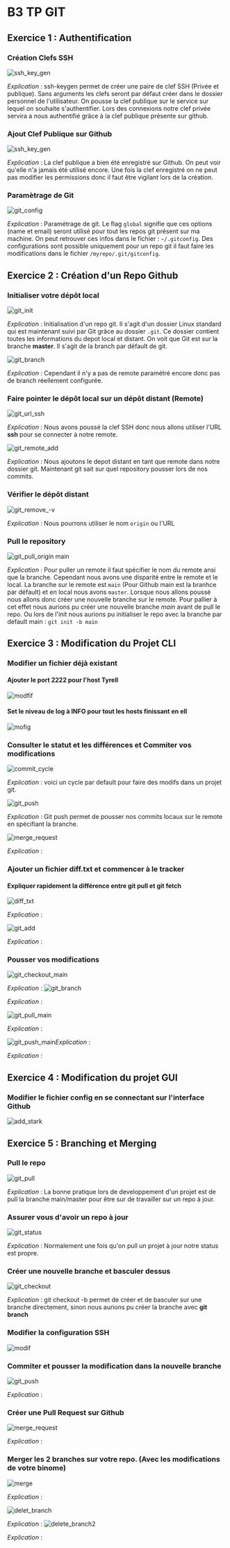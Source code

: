 # B3 TP GIT

## Exercice 1 : Authentification 

### Création Clefs SSH

![ssh_key_gen](https://i.imgur.com/LpA9gjE.png)

_Explication_ : ssh-keygen permet de créer une paire de clef SSH (Privée et publique). Sans arguments les clefs seront par défaut créer dans le dossier personnel de l'utilisateur.
On pousse la clef publique sur le service sur lequel on souhaite s'authentifier. Lors des connexions notre clef privée servira a nous authentifié grâce à la clef publique présente sur github. 

### Ajout Clef Publique sur Github

![ssh_key_gen](https://i.imgur.com/zcyiXwP.png)

_Explication_ : La clef publique a bien été enregistré sur Github. On peut voir qu'elle n'a jamais été utilisé encore. Une fois la clef enregistré on ne peut pas modifier les permissions donc il faut être vigilant lors de la création. 

### Paramètrage de Git 

![git_config](https://imgur.com/HXnvUlr.png)

_Explication_ : Paramétrage de git. Le flag `global` signifie que ces options (name et email) seront utilisé pour tout les repos git présent sur ma machine. On peut retrouver ces infos dans le fichier : `~/.gitconfig`. Des configurations sont possible uniquement pour un repo git il faut faire les modifications dans le fichier `/myrepo/.git/gitconfig`.


## Exercice 2 : Création d'un Repo Github

### Initialiser votre dépôt local

![git_init](https://imgur.com/9pb4NHj.png)

_Explication_ : Initialisation d'un repo git. Il s'agit d'un dossier Linux standard qui est maintenant suivi par Git grâce au dossier `.git`. Ce dossier contient toutes les informations du depot local et distant.  On voit que Git est sur la branche **master**. Il s'agit de la branch par défault de git.

![git_branch](https://imgur.com/D1gjHMa.png)

_Explication_ : Cependant il n'y a pas de remote paramétré encore donc pas de branch réellement configurée.


### Faire pointer le dépôt local sur un dépôt distant (Remote)

![git_url_ssh](https://imgur.com/Y5U1ga4.png)

_Explication_ : Nous avons poussé la clef SSH donc nous allons utiliser l'URL **ssh** pour se connecter à notre remote. 

![git_remote_add](https://imgur.com/4HoLHjq.png)

_Explication_ : Nous ajoutons le depot distant en tant que remote dans notre dossier git. Maintenant git sait sur quel repository pousser lors de nos commits.


### Vérifier le dépôt distant

![git_remove_-v](https://imgur.com/4HoLHjq.png)

_Explication_ : Nous pourrons utiliser le nom `origin` ou l'URL

### Pull le repository

![git_pull_origin main](https://imgur.com/hGX0YmY.png)

_Explication_ : Pour puller un remote il faut spécifier le nom du remote ansi que la branche. Cependant nous avons une disparité entre le remote et le local. La branche sur le remote est `main` (Pour Github main est la branhce par défault) et en local nous avons `master`.
Lorsque nous allons poussé nous allons donc créer une nouvelle branche sur le remote. 
Pour pallier à cet effet nous aurions pu créer une nouvelle branche *main* avant de pull le repo. Ou lors de l'init nous aurions pu initialiser le repo avec la branche par default main : `git init -b main`

## Exercice 3 : Modification du Projet CLI

### Modifier un fichier déjà existant
#### Ajouter le port 2222 pour l'host Tyrell

![modfif](https://imgur.com/0j2sd21.png)

#### Set le niveau de log à INFO pour tout les hosts finissant en ell

![mofig](https://imgur.com/UmqdWmk.png)

### Consulter le statut et les différences et Commiter vos modifications

![commit_cycle](https://imgur.com/aPxVqYr.png)

_Explication_ : voici un cycle par default pour faire des modifs dans un projet git.

![git_push](https://imgur.com/GwMpMnG.png)

_Explication_ : Git push permet de pousser nos commits locaux sur le remote en spécifiant la branche. 

![merge_request](https://imgur.com/7hVvkbm.png)

_Explication_ : 

### Ajouter un fichier diff.txt et commencer à le tracker
#### Expliquer rapidement la différence entre git pull et git fetch
![diff_txt](https://imgur.com/XVGzeWB.png)

_Explication_ : 

![git_add](https://imgur.com/4SB8BgH.png)

_Explication_ : 

### Pousser vos modifications

![git_checkout_main](https://imgur.com/kHh6cg8.png)

_Explication_ : 
![git_branch](https://imgur.com/3fLX0Ua.png)

_Explication_ : 

![git_pull_main](https://imgur.com/lOpBQdY.png)

_Explication_ : 

![git_push_main](https://imgur.com/0b2ZD1n.png)_Explication_ : 

_Explication_ : 
## Exercice 4 : Modification du projet GUI
### Modifier le fichier config en se connectant sur l'interface Github 

![add_stark](https://imgur.com/0tytrs4.png)

## Exercice 5 : Branching et Merging
### Pull le repo 

![git_pull](https://imgur.com/9kDXjj5.png)

_Explication_ : La bonne pratique lors de developpement d'un projet est de pull la branche main/master pour être sur de travailler sur un repo à jour.
### Assurer vous d'avoir un repo à jour

![git_status](https://imgur.com/AXiZMJ7.png)

_Explication_ : Normalement une fois qu'on pull un projet à jour notre status est propre.
### Créer une nouvelle branche et basculer dessus
![git_checkout](https://imgur.com/jgFoLOR.png)

_Explication_ : git checkout -b permet de créer et de basculer sur une branche directement, sinon nous aurions pu créer la branche avec **git branch**
### Modifier la configuration SSH

![modif](https://imgur.com/4vngXe6.png)


### Commiter et pousser la modification dans la nouvelle branche

![git_push](https://imgur.com/VljdXqh.png)

_Explication_ : 
### Créer une Pull Request sur Github

![merge_request](https://imgur.com/VN9CycW.png)

_Explication_ : 
### Merger les 2 branches sur votre repo. (Avec les modifications de votre binome)

![merge](https://imgur.com/Lj63DEs.png)

_Explication_ : 

![delet_branch](https://imgur.com/TdHnH0g.png)

_Explication_ : 
![delete_branch2](https://imgur.com/3vEY0YX.png)

_Explication_ : 


